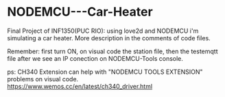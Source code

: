 # NODEMCU---Car-Heater
Final Project of INF1350(PUC RIO): using love2d and NODEMCU i'm simulating a car heater. More description in the comments of code files.

Remember: first turn ON, on visual code the station file, then the testemqtt file after we see an IP conection on NODEMCU-Tools console.

ps: CH340 Extension can help with "NODEMCU TOOLS EXTENSION" problems on visual code.
https://www.wemos.cc/en/latest/ch340_driver.html
